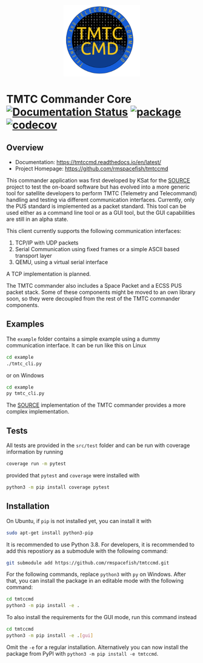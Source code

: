 <p align="center"> <img src="docs/logo_tmtccmd_smaller.png" width="40%"> </p>

TMTC Commander Core [![Documentation Status](https://readthedocs.org/projects/tmtccmd/badge/?version=latest)](https://tmtccmd.readthedocs.io/en/latest/?badge=latest)
[![package](https://github.com/rmspacefish/tmtccmd/actions/workflows/package.yml/badge.svg?branch=develop)](https://github.com/rmspacefish/tmtccmd/actions/workflows/package.yml)
[![codecov](https://codecov.io/gh/spacefishy/tmtccmd/branch/develop/graph/badge.svg?token=BVOE3A4WE4)](https://codecov.io/gh/spacefishy/tmtccmd)
====

## Overview

- Documentation: https://tmtccmd.readthedocs.io/en/latest/
- Project Homepage: https://github.com/rmspacefish/tmtccmd

This commander application was first developed by KSat for the 
[SOURCE](https://www.ksat-stuttgart.de/en/our-missions/source/) project to test the on-board 
software but has evolved into a more generic tool for satellite developers to perform TMTC 
(Telemetry and Telecommand) handling and testing via different communication interfaces. 
Currently, only the PUS standard is implemented as a packet standard. This tool can be used either 
as a command line tool or as a GUI tool, but the GUI capabilities are still in an alpha state.

This client currently supports the following communication interfaces:

1. TCP/IP with UDP packets
2. Serial Communication using fixed frames or a simple ASCII based transport layer
3. QEMU, using a virtual serial interface

A TCP implementation is planned.

The TMTC commander also includes a Space Packet and a ECSS PUS packet stack. Some of these
components might be moved to an own library soon, so they were decoupled from the rest 
of the TMTC commander components.

## Examples 

The `example` folder contains a simple example using a dummy communication interface.
It can be run like this on Linux

```sh
cd example
./tmtc_cli.py
```

or on Windows

```sh
cd example
py tmtc_cli.py
```

The [SOURCE](https://git.ksat-stuttgart.de/source/tmtc) implementation of the TMTC commander
provides a more complex implementation.

## Tests

All tests are provided in the `src/test` folder and can be run with coverage information
by running

```sh
coverage run -m pytest
```

provided that `pytest` and `coverage` were installed with

```sh
python3 -m pip install coverage pytest
```

## Installation

On Ubuntu, if `pip` is not installed yet, you can install it with

```sh
sudo apt-get install python3-pip
```

It is recommended to use Python 3.8.
For developers, it is recommended to add this repostiory as a submodule
with the following command:

```sh
git submodule add https://github.com/rmspacefish/tmtccmd.git
```

For the following commands, replace `python3` with `py` on Windows.
After that, you can install the package in an editable mode with the following command:

```sh
cd tmtccmd
python3 -m pip install -e .
```

To also install the requirements for the GUI mode, run this command instead

```sh
cd tmtccmd
python3 -m pip install -e .[gui]
```

Omit the `-e` for a regular installation. Alternatively you can now install the package
from PyPI with `python3 -m pip install -e tmtccmd`.
